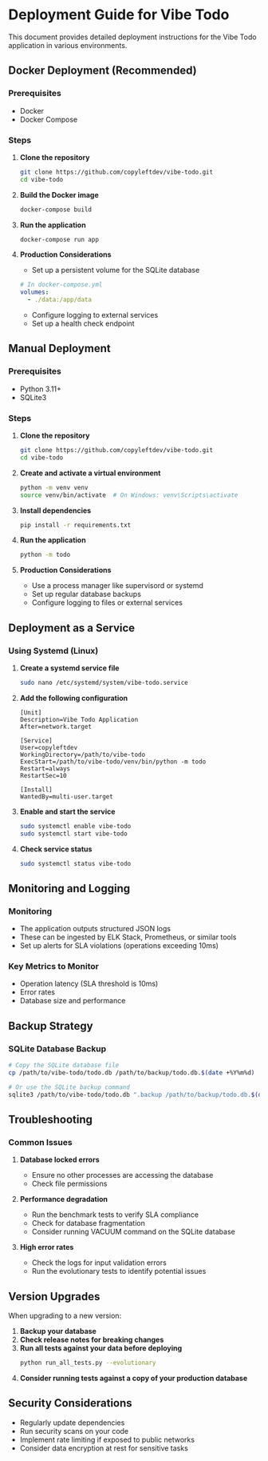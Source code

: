 # Deployment Guide for Vibe Todo

This document provides detailed deployment instructions for the Vibe Todo application in various environments.

## Docker Deployment (Recommended)

### Prerequisites
- Docker
- Docker Compose

### Steps

1. **Clone the repository**
   ```bash
   git clone https://github.com/copyleftdev/vibe-todo.git
   cd vibe-todo
   ```

2. **Build the Docker image**
   ```bash
   docker-compose build
   ```

3. **Run the application**
   ```bash
   docker-compose run app
   ```

4. **Production Considerations**
   - Set up a persistent volume for the SQLite database
   ```yaml
   # In docker-compose.yml
   volumes:
     - ./data:/app/data
   ```
   - Configure logging to external services
   - Set up a health check endpoint

## Manual Deployment

### Prerequisites
- Python 3.11+
- SQLite3

### Steps

1. **Clone the repository**
   ```bash
   git clone https://github.com/copyleftdev/vibe-todo.git
   cd vibe-todo
   ```

2. **Create and activate a virtual environment**
   ```bash
   python -m venv venv
   source venv/bin/activate  # On Windows: venv\Scripts\activate
   ```

3. **Install dependencies**
   ```bash
   pip install -r requirements.txt
   ```

4. **Run the application**
   ```bash
   python -m todo
   ```

5. **Production Considerations**
   - Use a process manager like supervisord or systemd
   - Set up regular database backups
   - Configure logging to files or external services

## Deployment as a Service

### Using Systemd (Linux)

1. **Create a systemd service file**
   ```bash
   sudo nano /etc/systemd/system/vibe-todo.service
   ```

2. **Add the following configuration**
   ```
   [Unit]
   Description=Vibe Todo Application
   After=network.target

   [Service]
   User=copyleftdev
   WorkingDirectory=/path/to/vibe-todo
   ExecStart=/path/to/vibe-todo/venv/bin/python -m todo
   Restart=always
   RestartSec=10

   [Install]
   WantedBy=multi-user.target
   ```

3. **Enable and start the service**
   ```bash
   sudo systemctl enable vibe-todo
   sudo systemctl start vibe-todo
   ```

4. **Check service status**
   ```bash
   sudo systemctl status vibe-todo
   ```

## Monitoring and Logging

### Monitoring
- The application outputs structured JSON logs
- These can be ingested by ELK Stack, Prometheus, or similar tools
- Set up alerts for SLA violations (operations exceeding 10ms)

### Key Metrics to Monitor
- Operation latency (SLA threshold is 10ms)
- Error rates
- Database size and performance

## Backup Strategy

### SQLite Database Backup
```bash
# Copy the SQLite database file
cp /path/to/vibe-todo/todo.db /path/to/backup/todo.db.$(date +%Y%m%d)

# Or use the SQLite backup command
sqlite3 /path/to/vibe-todo/todo.db ".backup /path/to/backup/todo.db.$(date +%Y%m%d)"
```

## Troubleshooting

### Common Issues

1. **Database locked errors**
   - Ensure no other processes are accessing the database
   - Check file permissions

2. **Performance degradation**
   - Run the benchmark tests to verify SLA compliance
   - Check for database fragmentation
   - Consider running VACUUM command on the SQLite database

3. **High error rates**
   - Check the logs for input validation errors
   - Run the evolutionary tests to identify potential issues

## Version Upgrades

When upgrading to a new version:

1. **Backup your database**
2. **Check release notes for breaking changes**
3. **Run all tests against your data before deploying**
   ```bash
   python run_all_tests.py --evolutionary
   ```
4. **Consider running tests against a copy of your production database**

## Security Considerations

- Regularly update dependencies
- Run security scans on your code
- Implement rate limiting if exposed to public networks
- Consider data encryption at rest for sensitive tasks

